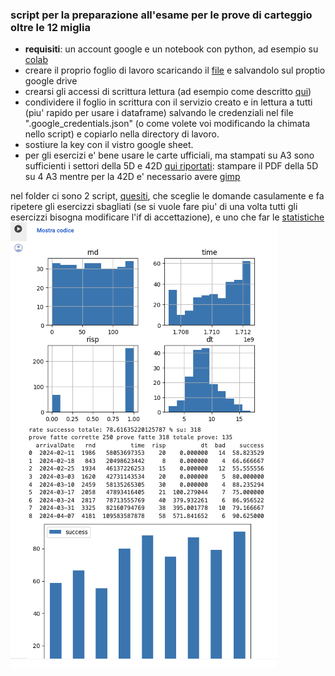 ### script per la preparazione all'esame per le prove di carteggio oltre le 12 miglia
- **requisiti**: un account google e un notebook con python, ad esempio su [colab](https://colab.research.google.com/)
- creare il proprio foglio di lavoro scaricando il [file](https://github.com/gmazzitelli/patente/blob/master/files/domenteOlre12.gsheet) e salvandolo sul proptio google drive
- crearsi gli accessi di scrittura lettura (ad esempio come descritto [qui](https://medium.com/@alestamm/automating-reports-with-google-sheets-jupyter-notebook-connection-8f9cfa5e8588))
- condividere il foglio in scrittura con il servizio creato e in lettura a tutti (piu' rapido per usare i dataframe) salvando le credenziali nel file ".google_credentials.json" (o come volete voi modificando la chimata nello script) e copiarlo nella directory di lavoro.
- sostiure la key con il vistro google sheet. 
- per gli esercizi e' bene usare le carte ufficiali, ma stampati su A3 sono sufficienti i settori della 5D e 42D [qui riportati](https://drive.google.com/drive/folders/1_m-Zc5H9npr0q1Zl4BXpAJV00jlWM8Wc?usp=drive_link): stampare il PDF della 5D su 4 A3 mentre per la 42D e' necessario avere [gimp](https://www.gimp.org/)


nel folder ci sono 2 script, [quesiti](https://github.com/gmazzitelli/patente/blob/master/quesiti.ipynb), che sceglie le domande casulamente e fa ripetere 
gli esercizzi sbagliati (se si vuole fare piu' di una volta tutti gli esercizzi bisogna modificare l'if di accettazione), e uno che far le [statistiche](https://github.com/gmazzitelli/patente/blob/master/statistiche.ipynb)
![stat](/files/stat.png)

